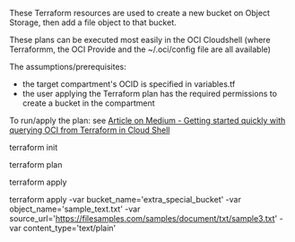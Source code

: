 These Terraform resources are used to create a new bucket on Object Storage, then add a file object to that bucket. 

These plans can be executed most easily in the OCI Cloudshell (where Terraformm, the OCI Provide and the ~/.oci/config file are all available)

The assumptions/prerequisites:
* the target compartment's OCID is specified in variables.tf
* the user applying the Terraform plan has the required permissions to create a bucket in the compartment

To run/apply the plan: see [Article on Medium - Getting started quickly with querying OCI from Terraform in Cloud Shell](https://medium.com/oracledevs/getting-started-quickly-with-querying-oci-from-terraform-in-cloud-shell-40f0e8bb44cc)

terraform init

terraform plan

terraform apply

terraform apply -var bucket_name='extra_special_bucket' -var object_name='sample_text.txt' -var source_url='https://filesamples.com/samples/document/txt/sample3.txt' -var content_type='text/plain'